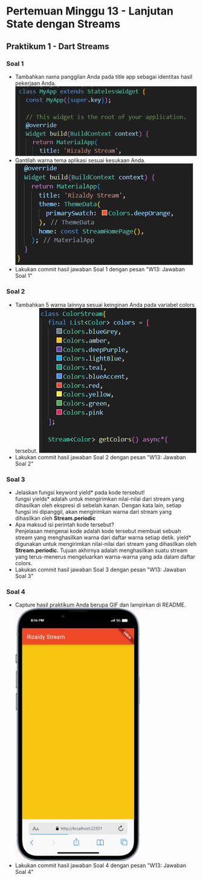 # Pertemuan Minggu 13 - Lanjutan State dengan Streams
## Praktikum 1 - Dart Streams
### Soal 1
- Tambahkan nama panggilan Anda pada title app sebagai identitas hasil pekerjaan Anda.<br>
![Alt text](docs/soal1.1.png)<br>
- Gantilah warna tema aplikasi sesuai kesukaan Anda.<br>
![Alt text](docs/soal1.2.png)<br>
- Lakukan commit hasil jawaban Soal 1 dengan pesan "W13: Jawaban Soal 1"<br>
### Soal 2
- Tambahkan 5 warna lainnya sesuai keinginan Anda pada variabel colors tersebut. 
![Alt text](docs/soal2.png)<br>
- Lakukan commit hasil jawaban Soal 2 dengan pesan "W13: Jawaban Soal 2"
### Soal 3 
- Jelaskan fungsi keyword yield* pada kode tersebut! <br>
fungsi yields* adalah untuk mengirimkan nilai-nilai dari stream yang dihasilkan oleh ekspresi di sebelah kanan. Dengan kata lain, setiap fungsi ini dipanggil, akan mengirimkan warna dari stream yang dihasilkan oleh **Stream.periodic**<br>
- Apa maksud isi perintah kode tersebut? <br>
Penjelasan mengenai kode adalah  kode tersebut membuat sebuah stream yang menghasilkan warna dari daftar warna setiap detik. yield* digunakan untuk mengirimkan nilai-nilai dari stream yang dihasilkan oleh **Stream.periodic.** Tujuan akhirnya adalah menghasilkan suatu stream yang terus-menerus mengeluarkan warna-warna yang ada dalam daftar colors.<br>
- Lakukan commit hasil jawaban Soal 3 dengan pesan "W13: Jawaban Soal 3"<br>
### Soal 4
- Capture hasil praktikum Anda berupa GIF dan lampirkan di README. <br>
![Alt text](docs/soal4.gif)
- Lakukan commit hasil jawaban Soal 4 dengan pesan "W13: Jawaban Soal 4"<br>
